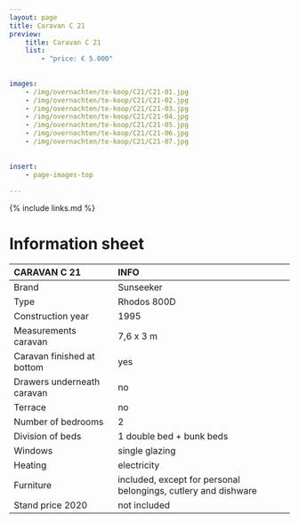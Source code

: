 ```yaml
---
layout: page
title: Caravan C 21
preview: 
    title: Caravan C 21
    list:
        - "price: € 5.000"
        
        
images:
    - /img/overnachten/te-koop/C21/C21-01.jpg
    - /img/overnachten/te-koop/C21/C21-02.jpg
    - /img/overnachten/te-koop/C21/C21-03.jpg
    - /img/overnachten/te-koop/C21/C21-04.jpg
    - /img/overnachten/te-koop/C21/C21-05.jpg
    - /img/overnachten/te-koop/C21/C21-06.jpg
    - /img/overnachten/te-koop/C21/C21-07.jpg
    
    
insert:
    - page-images-top
    
---
```


{% include links.md %}



# Information sheet 

CARAVAN C 21                | INFO        | 
:---------------------------|:------------|
Brand                       |Sunseeker 
Type                        |Rhodos 800D
Construction year           |1995
Measurements caravan        |7,6 x 3 m
Caravan finished at bottom  |yes
Drawers underneath caravan  |no
Terrace                     |no
Number of bedrooms          |2
Division of beds            |1 double bed + bunk beds
Windows                     |single glazing
Heating                     |electricity
Furniture                   |included, except for personal belongings, cutlery and dishware
Stand price 2020            |not included